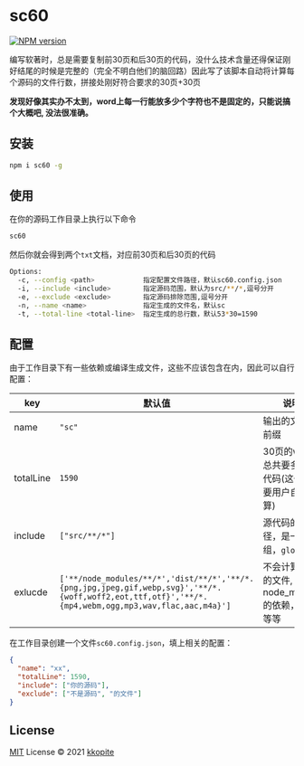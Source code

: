 # sc60

[![NPM version](https://img.shields.io/npm/v/sc60?color=a1b858&label=)](https://www.npmjs.com/package/sc60)

编写软著时，总是需要复制前30页和后30页的代码，没什么技术含量还得保证刚好结尾的时候是完整的（完全不明白他们的脑回路）因此写了该脚本自动将计算每个源码的文件行数，拼接处刚好符合要求的30页+30页

**发现好像其实办不太到，word上每一行能放多少个字符也不是固定的，只能说搞个大概吧, 没法很准确。**

## 安装

```bash
npm i sc60 -g
```

## 使用

在你的源码工作目录上执行以下命令

```bash
sc60
```
然后你就会得到两个`txt`文档，对应前30页和后30页的代码

```bash
Options:
  -c, --config <path>            指定配置文件路径，默认sc60.config.json
  -i, --include <include>        指定源码范围，默认为src/**/*,逗号分开
  -e, --exclude <exclude>        指定源码排除范围,逗号分开
  -n, --name <name>              指定生成的文件名，默认sc
  -t, --total-line <total-line>  指定生成的总行数，默认53*30=1590
```

## 配置

由于工作目录下有一些依赖或编译生成文件，这些不应该包含在内，因此可以自行配置：

|key|默认值|说明|
|--|--|--|
|name|`"sc"`|输出的文件名前缀|
|totalLine|`1590`|30页的word总共要多少行代码(这个需要用户自行计算)|
|include|`["src/**/*"]`|源代码的路径，是一个数组，`glob`匹配|
|exlucde|`['**/node_modules/**/*','dist/**/*','**/*.{png,jpg,jpeg,gif,webp,svg}','**/*.{woff,woff2,eot,ttf,otf}','**/*.{mp4,webm,ogg,mp3,wav,flac,aac,m4a}']`|不会计算在内的文件, 例如node_module的依赖，图片等等|

在工作目录创建一个文件`sc60.config.json`，填上相关的配置：

```json
{
  "name": "xx",
  "totalLine": 1590,
  "include": ["你的源码"],
  "exclude": ["不是源码", "的文件"]
}
```



## License

[MIT](./LICENSE) License © 2021 [kkopite](https://github.com/action-hong)
